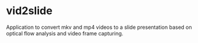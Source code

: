 # vid2slide
Application to convert mkv and mp4 videos to a slide presentation based on optical flow analysis and video frame capturing.